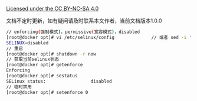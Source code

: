 [Licensed under the CC BY-NC-SA 4.0](https://creativecommons.org/licenses/by-nc-sa/4.0/deed.zh)

文档不定时更新，如有疑问请及时联系本文作者，当前文档版本1.0.0

~~~bash
// enforcing(强制模式)，permissive(宽容模式)，disabled
[root@docker opt]# vi /etc/selinux/config              // 或者 sed -i 's/SELINUX=enforcing/SELINUX=disabled/' /etc/selinux/config
SELINUX=disabled
// 重启
[root@docker opt]# shutdown -r now
// 获取当前selinux状态
[root@docker opt]# getenforce
Enforcing
[root@docker opt]# sestatus
SELinux status:                 disabled
// 临时禁用
[root@docker opt]# setenforce 0
~~~